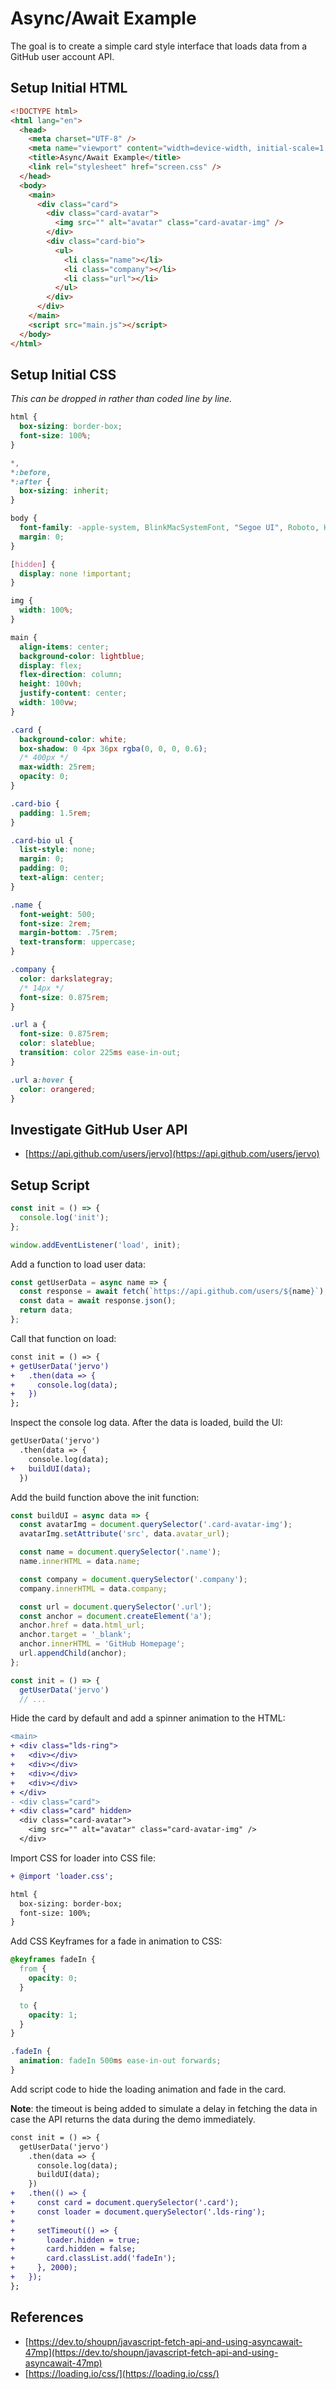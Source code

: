 # Async/Await Example

The goal is to create a simple card style interface that loads data from a GitHub user account API.

## Setup Initial HTML

```html
<!DOCTYPE html>
<html lang="en">
  <head>
    <meta charset="UTF-8" />
    <meta name="viewport" content="width=device-width, initial-scale=1.0" />
    <title>Async/Await Example</title>
    <link rel="stylesheet" href="screen.css" />
  </head>
  <body>
    <main>
      <div class="card">
        <div class="card-avatar">
          <img src="" alt="avatar" class="card-avatar-img" />
        </div>
        <div class="card-bio">
          <ul>
            <li class="name"></li>
            <li class="company"></li>
            <li class="url"></li>
          </ul>
        </div>
      </div>
    </main>
    <script src="main.js"></script>
  </body>
</html>
```

## Setup Initial CSS

_This can be dropped in rather than coded line by line._

```css
html {
  box-sizing: border-box;
  font-size: 100%;
}

*,
*:before,
*:after {
  box-sizing: inherit;
}

body {
  font-family: -apple-system, BlinkMacSystemFont, "Segoe UI", Roboto, Helvetica, Arial, sans-serif, "Apple Color Emoji", "Segoe UI Emoji", "Segoe UI Symbol";
  margin: 0;
}

[hidden] {
  display: none !important;
}

img {
  width: 100%;
}

main {
  align-items: center;
  background-color: lightblue;
  display: flex;
  flex-direction: column;
  height: 100vh;
  justify-content: center;
  width: 100vw;
}

.card {
  background-color: white;
  box-shadow: 0 4px 36px rgba(0, 0, 0, 0.6);
  /* 400px */
  max-width: 25rem;
  opacity: 0;
}

.card-bio {
  padding: 1.5rem;
}

.card-bio ul {
  list-style: none;
  margin: 0;
  padding: 0;
  text-align: center;
}

.name {
  font-weight: 500;
  font-size: 2rem;
  margin-bottom: .75rem;
  text-transform: uppercase;
}

.company {
  color: darkslategray;
  /* 14px */
  font-size: 0.875rem;
}

.url a {
  font-size: 0.875rem;
  color: slateblue;
  transition: color 225ms ease-in-out;
}

.url a:hover {
  color: orangered;
}
```

## Investigate GitHub User API

- [https://api.github.com/users/jervo](https://api.github.com/users/jervo)

## Setup Script

```javascript
const init = () => {
  console.log('init');
};

window.addEventListener('load', init);
```

Add a function to load user data:

```javascript
const getUserData = async name => {
  const response = await fetch(`https://api.github.com/users/${name}`);
  const data = await response.json();
  return data;
};
```

Call that function on load:

```diff
const init = () => {
+ getUserData('jervo')
+   .then(data => {
+     console.log(data);
+   })
};
```

Inspect the console log data. After the data is loaded, build the UI:

```diff
getUserData('jervo')
  .then(data => {
    console.log(data);
+   buildUI(data);
  })
```

Add the build function above the init function:

```javascript
const buildUI = async data => {
  const avatarImg = document.querySelector('.card-avatar-img');
  avatarImg.setAttribute('src', data.avatar_url);

  const name = document.querySelector('.name');
  name.innerHTML = data.name;

  const company = document.querySelector('.company');
  company.innerHTML = data.company;

  const url = document.querySelector('.url');
  const anchor = document.createElement('a');
  anchor.href = data.html_url;
  anchor.target = '_blank';
  anchor.innerHTML = 'GitHub Homepage';
  url.appendChild(anchor);
};

const init = () => {
  getUserData('jervo')
  // ...
```

Hide the card by default and add a spinner animation to the HTML:

```diff
<main>
+ <div class="lds-ring">
+   <div></div>
+   <div></div>
+   <div></div>
+   <div></div>
+ </div>
- <div class="card">
+ <div class="card" hidden>
  <div class="card-avatar">
    <img src="" alt="avatar" class="card-avatar-img" />
  </div>
```

Import CSS for loader into CSS file:

```diff
+ @import 'loader.css';

html {
  box-sizing: border-box;
  font-size: 100%;
}
```

Add CSS Keyframes for a fade in animation to CSS:

```css
@keyframes fadeIn {
  from {
    opacity: 0;
  }

  to {
    opacity: 1;
  }
}

.fadeIn {
  animation: fadeIn 500ms ease-in-out forwards;
}
```

Add script code to hide the loading animation and fade in the card.

**Note**: the timeout is being added to simulate a delay in fetching the data in case the API returns the data during the demo immediately.

```diff
const init = () => {
  getUserData('jervo')
    .then(data => {
      console.log(data);
      buildUI(data);
    })
+   .then(() => {
+     const card = document.querySelector('.card');
+     const loader = document.querySelector('.lds-ring');
+
+     setTimeout(() => {
+       loader.hidden = true;
+       card.hidden = false;
+       card.classList.add('fadeIn');
+     }, 2000);
+   });
};
```

## References

- [https://dev.to/shoupn/javascript-fetch-api-and-using-asyncawait-47mp](https://dev.to/shoupn/javascript-fetch-api-and-using-asyncawait-47mp)
- [https://loading.io/css/](https://loading.io/css/)
